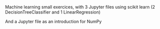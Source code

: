 Machine learning small exercices, with 3 Jupyter files using scikit learn (2 DecisionTreeClassifier and 1 LinearRegression)

And a Jupyter file as an introduction for NumPy
